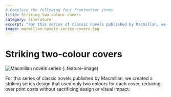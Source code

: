 ```yaml
---
# Complete the following four frontmatter items
title: Striking two-colour covers
category: literature
excerpt: "For this series of classic novels published by Macmillan, we created a striking series design that used only two colours for each cover, reducing over print costs without sacrificing design or visual impact."
image: macmillan-novels-series-covers.jpg
---
```


# Striking two-colour covers

![Macmillan novels series]({{site.baseurl}}/images/macmillan-novels-series-covers.jpg)
{:.feature-image}

For this series of classic novels published by Macmillan, we created a striking series design that used only two colours for each cover, reducing over print costs without sacrificing design or visual impact.
